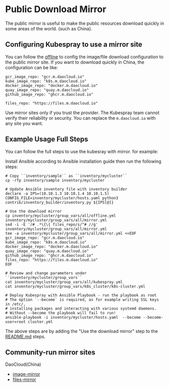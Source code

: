 # Public Download Mirror

The public mirror is useful to make the public resources download quickly in some areas of the world. (such as China).

## Configuring Kubespray to use a mirror site

You can follow the [offline](offline-environment.md) to config the image/file download configuration to the public mirror site. If you want to download quickly in China, the configuration can be like:

```shell
gcr_image_repo: "gcr.m.daocloud.io"
kube_image_repo: "k8s.m.daocloud.io"
docker_image_repo: "docker.m.daocloud.io"
quay_image_repo: "quay.m.daocloud.io"
github_image_repo: "ghcr.m.daocloud.io"

files_repo: "https://files.m.daocloud.io"
```

Use mirror sites only if you trust the provider. The Kubespray team cannot verify their reliability or security.
You can replace the `m.daocloud.io` with any site you want.

## Example Usage Full Steps

You can follow the full steps to use the kubesray with mirror. for example:

Install Ansible according to Ansible installation guide then run the following steps:

```shell
# Copy ``inventory/sample`` as ``inventory/mycluster``
cp -rfp inventory/sample inventory/mycluster

# Update Ansible inventory file with inventory builder
declare -a IPS=(10.10.1.3 10.10.1.4 10.10.1.5)
CONFIG_FILE=inventory/mycluster/hosts.yaml python3 contrib/inventory_builder/inventory.py ${IPS[@]}

# Use the download mirror
cp inventory/mycluster/group_vars/all/offline.yml inventory/mycluster/group_vars/all/mirror.yml
sed -i -E '/# .*\{\{ files_repo/s/^# //g' inventory/mycluster/group_vars/all/mirror.yml
tee -a inventory/mycluster/group_vars/all/mirror.yml <<EOF
gcr_image_repo: "gcr.m.daocloud.io"
kube_image_repo: "k8s.m.daocloud.io"
docker_image_repo: "docker.m.daocloud.io"
quay_image_repo: "quay.m.daocloud.io"
github_image_repo: "ghcr.m.daocloud.io"
files_repo: "https://files.m.daocloud.io"
EOF

# Review and change parameters under ``inventory/mycluster/group_vars``
cat inventory/mycluster/group_vars/all/kubespray.yml
cat inventory/mycluster/group_vars/k8s_cluster/k8s-cluster.yml

# Deploy Kubespray with Ansible Playbook - run the playbook as root
# The option `--become` is required, as for example writing SSL keys in /etc/,
# installing packages and interacting with various systemd daemons.
# Without --become the playbook will fail to run!
ansible-playbook -i inventory/mycluster/hosts.yaml  --become --become-user=root cluster.yml
```

The above steps are by adding the "Use the download mirror" step to the [README.md](../README.md) steps.

## Community-run mirror sites

DaoCloud(China)

* [image-mirror](https://github.com/DaoCloud/public-image-mirror)
* [files-mirror](https://github.com/DaoCloud/public-binary-files-mirror)

